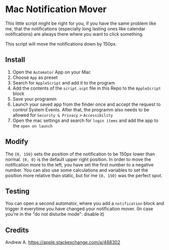 # Mac Notification Mover
This little script might be right for you, if you have the same problem like me, that the notifications (especially long lasting ones like calendar notifications) are always there where you want to click something.

This script will move the notifications down by 150px.

## Install
1. Open the `Automator` App on your Mac
1. Choose `App` as preset
1. Search for `AppleScript` and add it to the program
1. Add the contents of the `script.scpt` file in this Repo to the `AppleScript` block
1. Save your programm
1. Launch your saved app from the finder once and accept the request to control System Events. After that, the programm also needs to be allowed for `Security & Privacy` > `Accessibility`
1. Open the mac settings and search for `login items` and add the app to the `open on launch`

## Modify
The `{0, 150}` sets the position of the notification to be 150px lower than normal. `{0, 0}` is the default upper right position.
In order to move the notification more to the left, you have set the first number to a negative number.
You can also use some calculations and variables to set the position more relative than static, but for me `{0, 150}` was the perfect spot.


## Testing
You can open a second automator, where you add a `notification` block and trigger it everytime you have changed your notification mover. (In case you're in the "do not disturbe mode": disable it)


## Credits
Andrew A. https://apple.stackexchange.com/a/468302